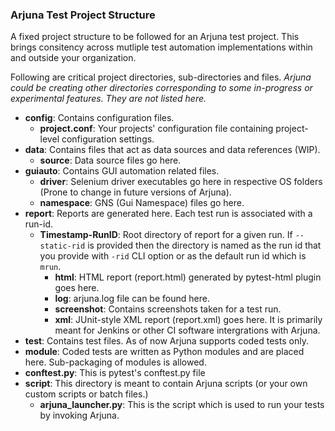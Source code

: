 ### Arjuna Test Project Structure

A fixed project structure to be followed for an Arjuna test project. This brings consitency across mutliple test automation implementations within and outside your organization.

Following are critical project directories, sub-directories and files. *Arjuna could be creating other directories corresponding to some in-progress or experimental features. They are not listed here.*
- **config**: Contains configuration files.
  - **project.conf**: Your projects' configuration file containing project-level configuration settings.
- **data**: Contains files that act as data sources and data references (WIP).
  - **source**: Data source files go here.
- **guiauto**: Contains GUI automation related files.
  - **driver**: Selenium driver executables go here in respective OS folders (Prone to change in future versions of Arjuna).
  - **namespace**: GNS (Gui Namespace) files go here.
 - **report**: Reports are generated here. Each test run is associated with a run-id.
    - **Timestamp-RunID**: Root directory of report for a given run. If `--static-rid` is provided then the directory is named as the run id that you provide with `-rid` CLI option or as the default run id which is `mrun`.
      - **html**: HTML report (report.html) generated by pytest-html plugin goes here.
      - **log**: arjuna.log file can be found here.
      - **screenshot**: Contains screenshots taken for a test run.
      - **xml**: JUnit-style XML report (report.xml) goes here. It is primarily meant for Jenkins or other CI software intergrations with Arjuna.
 - **test**: Contains test files. As of now Arjuna supports coded tests only.
  - **module**: Coded tests are written as Python modules and are placed here. Sub-packaging of modules is allowed.
  - **conftest.py**: This is pytest's conftest.py file 
- **script**: This directory is meant to contain Arjuna scripts (or your own custom scripts or batch files.)
  - **arjuna_launcher.py**: This is the script which is used to run your tests by invoking Arjuna.
